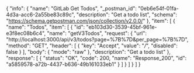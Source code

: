 {
  "info": {
    "name": "GitLab Get Todos",
    "_postman_id": "0eb6e54f-01fa-4d3a-acc6-2a55be83c89c",
    "description": "Get a todo list",
    "schema": "https://schema.getpostman.com/json/collection/v2.0.0/"
  },
  "item": [
    {
      "name": "Todos",
      "item": [
        {
          "id": "eb103d30-3539-45bf-961e-e3f8ec08b6c4",
          "name": "getV3Todos",
          "request": {
            "url": "http://localhost:3000/api/v3/todos?page=%7B%7D&per_page=%7B%7D",
            "method": "GET",
            "header": [
              {
                "key": "Accept",
                "value": "*/*",
                "disabled": false
              }
            ],
            "body": {
              "mode": "raw"
            },
            "description": "Get a todo list"
          },
          "response": [
            {
              "status": "OK",
              "code": 200,
              "name": "Response_200",
              "id": "a5859578-a72b-4437-b636-49b161033eb1"
            }
          ]
        }
      ]
    }
  ]
}